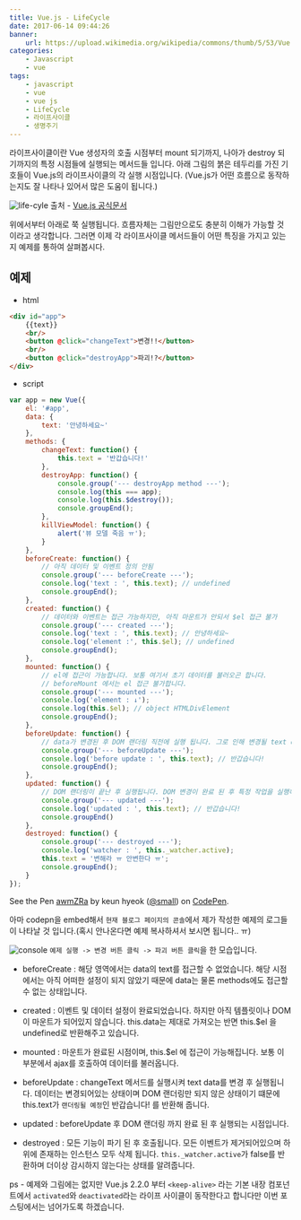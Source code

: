 ```yaml
---
title: Vue.js - LifeCycle
date: 2017-06-14 09:44:26
banner:
    url: https://upload.wikimedia.org/wikipedia/commons/thumb/5/53/Vue.js_Logo.svg/480px-Vue.js_Logo.svg.png?uselang=ko
categories:
    - Javascript
    - vue
tags:
    - javascript
    - vue
    - vue js
    - LifeCycle
    - 라이프사이클
    - 생명주기
---
```

[link1]: https://vuejs.org/

라이프사이클이란 Vue 생성자의 호출 시점부터 mount 되기까지, 나아가 destroy 되기까지의 특정 시점들에 실행되는 메서드들 입니다. 아래 그림의 붉은 테두리를 가진 기호들이 Vue.js의 라이프사이클의 각 실행 시점입니다. (Vue.js가 어떤 흐름으로 동작하는지도 잘 나타나 있어서 많은 도움이 됩니다.)

![life-cyle](https://user-images.githubusercontent.com/14171723/27110978-f53bed4c-50e7-11e7-97b0-266c2244487c.png)
출처 - [Vue.js 공식문서][link1]

위에서부터 아래로 쭉 실행됩니다. 흐름자체는 그림만으로도 충분히 이해가 가능할 것 이라고 생각합니다. 그러면 이제 각 라이프사이클 메서드들이 어떤 특징을 가지고 있는지 예제를 통하여 살펴봅시다.

## 예제
- html

```html
<div id="app">
    {{text}}
    <br/>
    <button @click="changeText">변경!!</button>
    <br/>
    <button @click="destroyApp">파괴!?</button>
</div>
```

- script

```javascript
var app = new Vue({
    el: '#app',
    data: {
        text: '안녕하세요~'
    },
    methods: {
        changeText: function() {
            this.text = '반갑습니다!'
        },
        destroyApp: function() {
            console.group('--- destroyApp method ---');
            console.log(this === app);
            console.log(this.$destroy());
            console.groupEnd();
        },
        killViewModel: function() {
            alert('뷰 모델 죽음 ㅠ');
        }
    },
    beforeCreate: function() {
        // 아직 데이터 및 이벤트 정의 안됨
        console.group('--- beforeCreate ---');
        console.log('text : ', this.text); // undefined
        console.groupEnd();
    },
    created: function() {
        // 데이터와 이벤트는 접근 가능하지만, 아직 마운트가 안되서 $el 접근 불가
        console.group('--- created ---');
        console.log('text : ', this.text); // 안녕하세요~
        console.log('element :', this.$el); // undefined
        console.groupEnd();
    },
    mounted: function() {
        // el에 접근이 가능합니다. 보통 여기서 초기 데이터를 불러오곤 합니다.
        // beforeMount 에서는 el 접근 불가합니다.
        console.group('--- mounted ---');
        console.log('element : ↓');
        console.log(this.$el); // object HTMLDivElement
        console.groupEnd();
    },
    beforeUpdate: function() {
        // data가 변경된 후 DOM 랜더링 직전에 실행 됩니다. 그로 인해 변경될 text data를 가지고 있는 것 입니다.
        console.group('--- beforeUpdate ---');
        console.log('before update : ', this.text); // 반갑습니다!
        console.groupEnd();
    },
    updated: function() {
        // DOM 랜더링이 끝난 후 실행됩니다. DOM 변경이 완료 된 후 특정 작업을 실행해야할 경우 이곳에..
        console.group('--- updated ---');
        console.log('updated : ', this.text); // 반갑습니다!
        console.groupEnd()
    },
    destroyed: function() {
        console.group('--- destroyed ---');
        console.log('watcher : ', this._watcher.active);
        this.text = '변해라 ㅠ 안변한다 ㅠ';
        console.groupEnd();
    }
});
```
<p data-height="300" data-theme-id="11131" data-slug-hash="awmZRa" data-default-tab="result" data-user="small" data-embed-version="2" data-pen-title="awmZRa" class="codepen">See the Pen <a href="https://codepen.io/small/pen/awmZRa/">awmZRa</a> by keun hyeok (<a href="https://codepen.io/small">@small</a>) on <a href="https://codepen.io">CodePen</a>.</p>
<script async src="https://production-assets.codepen.io/assets/embed/ei.js"></script>

아마 codepn을 embed해서 `현재 블로그 페이지의 콘솔`에서 제가 작성한 예제의 로그들이 나타날 것 입니다.(혹시 안나온다면 예제 복사하셔서 보시면 됩니다.. ㅠ)

![console](https://user-images.githubusercontent.com/14171723/27120796-e4b3309c-511f-11e7-9e63-49a6c96cc2b3.png)
`예제 실행 -> 변경 버튼 클릭 -> 파괴 버튼 클릭`을 한 모습입니다.
- beforeCreate : 해당 영역에서는 data의 text를 접근할 수 없었습니다. 해당 시점에서는 아직 어떠한 설정이 되지 않았기 때문에 data는 물론 methods에도 접근할 수 없는 상태입니다.

- created : 이벤트 및 데이터 설정이 완료되었습니다. 하지만 아직 템플릿이나 DOM이 마운트가 되어있지 않습니다. this.data는 제대로 가져오는 반면 this.$el 을 undefined로 반환해주고 있습니다.

- mounted : 마운트가 완료된 시점이며, this.$el 에 접근이 가능해집니다. 보통 이 부분에서 ajax를 호출하여 데이터를 불러옵니다.

- beforeUpdate : changeText 메서드를 실행시켜 text data를 변경 후 실행됩니다. 데이터는 변경되어있는 상태이며 DOM 랜더링만 되지 않은 상태이기 떄문에 this.text가 `랜더링될 예정`인 반갑습니다! 를 반환해 줍니다.

- updated : beforeUpdate 후 DOM 랜더링 까지 완료 된 후 실행되는 시점입니다.

- destroyed : 모든 기능이 파기 된 후 호출됩니다. 모든 이벤트가 제거되어있으며 하위에 존재하는 인스턴스 모두 삭제 됩니다. `this._watcher.active`가 false를 반환하며 더이상 감시하지 않는다는 상태를 알려줍니다.

ps - 예제와 그림에는 없지만 Vue.js 2.2.0 부터 `<keep-alive>` 라는 기본 내장 컴포넌트에서 `activated`와 `deactivated`라는 라이프 사이클이 동작한다고 합니다만 이번 포스팅에서는 넘어가도록 하겠습니다.
